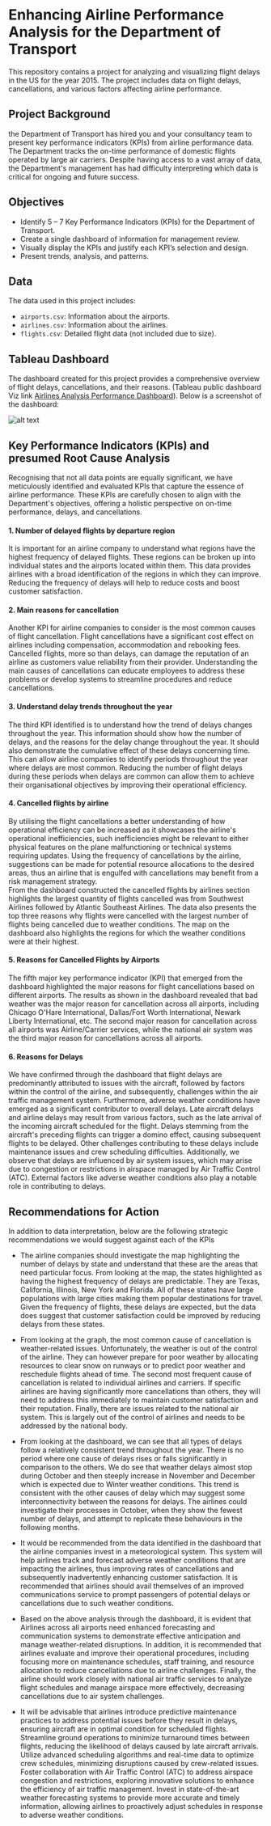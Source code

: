 # Enhancing Airline Performance Analysis for the Department of Transport
This repository contains a project for analyzing and visualizing flight delays in the US for the year 2015. The project includes data on flight delays, cancellations, and various factors affecting airline performance.

## Project Background
the Department of Transport has hired you and your consultancy team to present key performance indicators (KPIs) from airline performance data. The Department tracks the on-time performance of domestic flights operated by large air carriers. Despite having access to a vast array of data, the Department's management has had difficulty interpreting which data is critical for ongoing and future success.

## Objectives
- Identify 5 – 7 Key Performance Indicators (KPIs) for the Department of Transport.
- Create a single dashboard of information for management review.
- Visually display the KPIs and justify each KPI’s selection and design.
- Present trends, analysis, and patterns.

## Data
The data used in this project includes:
- `airports.csv`: Information about the airports.
- `airlines.csv`: Information about the airlines.
- `flights.csv`: Detailed flight data (not included due to size).

## Tableau Dashboard
The dashboard created for this project provides a comprehensive overview of flight delays, cancellations, and their reasons. 
(Tableau public dashboard Viz link 
[Airlines Analysis Performance Dashboard](https://public.tableau.com/views/AirlineanalysisPerformanceDashboard/FlightsDelay?:language=en-US&:sid=&:display_count=n&:origin=viz_share_link)).
Below is a screenshot of the dashboard:

![alt text][logo]

[logo]: dashboard/flightsdelaydashboard.png "Flights Delay Dashboard"

## Key Performance Indicators (KPIs) and presumed Root Cause Analysis
Recognising that not all data points are equally significant, we have meticulously identified and evaluated KPIs that capture the essence of airline performance. These KPIs are carefully chosen to align with the Department's objectives, offering a holistic perspective on on-time performance, delays, and cancellations.

#### 1. Number of delayed flights by departure region
It is important for an airline company to understand what regions have the highest frequency of delayed flights. These regions can be broken up into individual states and the airports located within them. This data provides airlines with a broad identification of the regions in which they can improve. Reducing the frequency of delays will help to reduce costs and boost customer satisfaction.

#### 2. Main reasons for cancellation
Another KPI for airline companies to consider is the most common causes of flight cancellation. Flight cancellations have a significant cost effect on airlines including compensation, accommodation and rebooking fees. Cancelled flights, more so than delays, can damage the reputation of an airline as customers value reliability from their provider. Understanding the main causes of cancellations can educate employees to address these problems or develop systems to streamline procedures and reduce cancellations.

#### 3. Understand delay trends throughout the year
The third KPI identified is to understand how the trend of delays changes throughout the year. This information should show how the number of delays, and the reasons for the delay change throughout the year. It should also demonstrate the cumulative effect of these delays concerning time. This can allow airline companies to identify periods throughout the year where delays are most common. Reducing the number of flight delays during these periods when delays are common can allow them to achieve their organisational objectives by improving their operational efficiency.

#### 4. Cancelled flights by airline
By utilising the flight cancellations a better understanding of how operational efficiency can be increased as it showcases the airline's operational inefficiencies, such inefficiencies might be relevant to either physical features on the plane malfunctioning or technical systems requiring updates. Using the frequency of cancellations by the airline, suggestions can be made for potential resource allocations to the desired areas, thus an airline that is engulfed with cancellations may benefit from a risk management strategy.  
From the dashboard constructed the cancelled flights by airlines section highlights the largest quantity of flights cancelled was from Southwest Airlines followed by Atlantic Southeast Airlines. The data also presents the top three reasons why flights were cancelled with the largest number of flights being cancelled due to weather conditions. The map on the dashboard also highlights the regions for which the weather conditions were at their highest.

#### 5. Reasons for Cancelled Flights by Airports 
The fifth major key performance indicator (KPI) that emerged from the dashboard highlighted the major reasons for flight cancellations based on different airports. The results as shown in the dashboard revealed that bad weather was the major reason for cancellation across all airports, including Chicago O'Hare International, Dallas/Fort Worth International, Newark Liberty International, etc. The second major reason for cancellation across all airports was Airline/Carrier services, while the national air system was the third major reason for cancellations across all airports.  
 
#### 6. Reasons for Delays

We have confirmed through the dashboard that flight delays are predominantly attributed to issues with the aircraft, followed by factors within the control of the airline, and subsequently, challenges within the air traffic management system. Furthermore, adverse weather conditions have emerged as a significant contributor to overall delays.
Late aircraft delays and airline delays may result from various factors, such as the late arrival of the incoming aircraft scheduled for the flight. Delays stemming from the aircraft's preceding flights can trigger a domino effect, causing subsequent flights to be delayed. Other challenges contributing to these delays include maintenance issues and crew scheduling difficulties.
Additionally, we observe that delays are influenced by air system issues, which may arise due to congestion or restrictions in airspace managed by Air Traffic Control (ATC). External factors like adverse weather conditions also play a notable role in contributing to delays.

## Recommendations for Action
In addition to data interpretation, below are the following strategic recommendations we would suggest against each of the KPIs

- The airline companies should investigate the map highlighting the number of delays by state and understand that these are the areas that need particular focus. From looking at the map, the states highlighted as having the highest frequency of delays are predictable. They are Texas, California, Illinois, New York and Florida. All of these states have large populations with large cities making them popular destinations for travel. Given the frequency of flights, these delays are expected, but the data does suggest that customer satisfaction could be improved by reducing delays from these states.

- From looking at the graph, the most common cause of cancellation is weather-related issues. Unfortunately, the weather is out of the control of the airline. They can however prepare for poor weather by allocating resources to clear snow on runways or to predict poor weather and reschedule flights ahead of time. The second most frequent cause of cancellation is related to individual airlines and carriers. If specific airlines are having significantly more cancellations than others, they will need to address this immediately to maintain customer satisfaction and their reputation. Finally, there are issues related to the national air system. This is largely out of the control of airlines and needs to be addressed by the national body.

- From looking at the dashboard, we can see that all types of delays follow a relatively consistent trend throughout the year. There is no period where one cause of delays rises or falls significantly in comparison to the others. We do see that weather delays almost stop during October and then steeply increase in November and December which is expected due to Winter weather conditions. This trend is consistent with the other causes of delay which may suggest some interconnectivity between the reasons for delays. The airlines could investigate their processes in October, when they show the fewest number of delays, and attempt to replicate these behaviours in the following months.
 
- It would be recommended from the data identified in the dashboard that the airline companies invest in a meteorological system. This system will help airlines track and forecast adverse weather conditions that are impacting the airlines, thus improving rates of cancellations and subsequently inadvertently enhancing customer satisfaction. It is recommended that airlines should avail themselves of an improved communications service to prompt passengers of potential delays or cancellations due to such weather conditions.  
 
- Based on the above analysis through the dashboard, it is evident that Airlines across all airports need enhanced forecasting and communication systems to demonstrate effective anticipation and manage weather-related disruptions. In addition, it is recommended that airlines evaluate and improve their operational procedures, including focusing more on maintenance schedules, staff training, and resource allocation to reduce cancellations due to airline challenges. Finally, the airline should work closely with national air traffic services to analyze flight schedules and manage airspace more effectively, decreasing cancellations due to air system challenges. 

- It will be advisable that airlines introduce predictive maintenance practices to address potential issues before they result in delays, ensuring aircraft are in optimal condition for scheduled flights. Streamline ground operations to minimize turnaround times between flights, reducing the likelihood of delays caused by late aircraft arrivals. Utilize advanced scheduling algorithms and real-time data to optimize crew schedules, minimizing disruptions caused by crew-related issues. Foster collaboration with Air Traffic Control (ATC) to address airspace congestion and restrictions, exploring innovative solutions to enhance the efficiency of air traffic management. Invest in state-of-the-art weather forecasting systems to provide more accurate and timely information, allowing airlines to proactively adjust schedules in response to adverse weather conditions.



